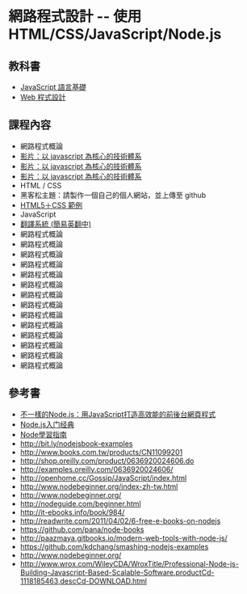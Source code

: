 # 網路程式設計 -- 使用 HTML/CSS/JavaScript/Node.js

## 教科書

* [JavaScript 語言基礎](../js/home.html)
* [Web 程式設計](../wp/home.html)

## 課程內容

* 網路程式概論
 *  [影片：以 javascript 為核心的技術體系](http://youtu.be/UozWhjo7BCY)
 *  [影片：以 javascript 為核心的技術體系](http://youtu.be/UozWhjo7BCY)
 *  [影片：以 javascript 為核心的技術體系](http://youtu.be/UozWhjo7BCY)
* HTML / CSS
 * 黑客松主題：請製作一個自己的個人網站，並上傳至 github
 * [HTML5＋CSS 範例](../wp/html5css_sample.html)
* JavaScript
 * [翻譯系統 (簡易英翻中)](../wp/mt.html)
 * 網路程式概論
* 網路程式概論
* 網路程式概論
* 網路程式概論
* 網路程式概論
* 網路程式概論
* 網路程式概論
* 網路程式概論
* 網路程式概論
* 網路程式概論
* 網路程式概論
* 網路程式概論
* 網路程式概論
* 網路程式概論

## 參考書
* [不一樣的Node.js：用JavaScript打造高效能的前後台網頁程式](http://www.books.com.tw/products/0010635109)
* [Node.js入门经典](http://tl.zxhsd.com/kgsm/ts/big5/2013/04/24/2530132.shtml)
* [Node學習指南](https://github.com/shapeshed/nodejsbook.io.examples)
* <http://bit.ly/nodejsbook-examples>
* <http://www.books.com.tw/products/CN11099201>
* <http://shop.oreilly.com/product/0636920024606.do>
* <http://examples.oreilly.com/0636920024606/>
* <http://openhome.cc/Gossip/JavaScript/index.html>
* <http://www.nodebeginner.org/index-zh-tw.html>
* <http://www.nodebeginner.org/>
* <http://nodeguide.com/beginner.html>
* <http://it-ebooks.info/book/984/>
* <http://readwrite.com/2011/04/02/6-free-e-books-on-nodejs>
* <https://github.com/pana/node-books>
* <http://paazmaya.gitbooks.io/modern-web-tools-with-node-js/>
* <https://github.com/kdchang/smashing-nodejs-examples>
* <http://www.nodebeginner.org/>
* <http://www.wrox.com/WileyCDA/WroxTitle/Professional-Node-js-Building-Javascript-Based-Scalable-Software.productCd-1118185463,descCd-DOWNLOAD.html>
